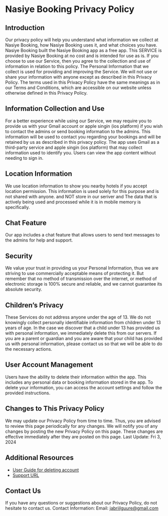 <h1>Nasiye Booking Privacy Policy</h1>

<h2>Introduction</h2>

Our privacy policy will help you understand what information we collect at Nasiye Booking, how Nasiye Booking uses it, and what choices you have. Nasiye Booking built the Nasiye Booking app as a free app. This SERVICE is provided by Nasiye Booking at no cost and is intended for use as is. If you choose to use our Service, then you agree to the collection and use of information in relation to this policy. The Personal Information that we collect is used for providing and improving the Service. We will not use or share your information with anyone except as described in this Privacy Policy. The terms used in this Privacy Policy have the same meanings as in our Terms and Conditions, which are accessible on our website unless otherwise defined in this Privacy Policy.

<h2>Information Collection and Use</h2>

For a better experience while using our Service, we may require you to provide us with your Gmail account or apple singin (ios platform) if you wish to contact the admins or send booking information to the admins. This information will be used to contact you regarding your bookings and will be retained by us as described in this privacy policy. The app uses Gmail as a third-party service and apple singin (ios platform) that may collect information used to identify you. Users can view the app content without needing to sign in.

<h2>Location Information</h2>

We use location information to show you nearby hotels if you accept location permission. This information is used solely for this purpose and is not shared with anyone. and NOT store in our seriver and 
The data that is actively being used and processed while it is in mobile memory is specifically.

<h2>Chat Feature</h2>

Our app includes a chat feature that allows users to send text messages to the admins for help and support.

<h2>Security</h2>

We value your trust in providing us your Personal Information, thus we are striving to use commercially acceptable means of protecting it. But remember that no method of transmission over the internet, or method of electronic storage is 100% secure and reliable, and we cannot guarantee its absolute security.

<h2>Children’s Privacy</h2>

These Services do not address anyone under the age of 13. We do not knowingly collect personally identifiable information from children under 13 years of age. In the case we discover that a child under 13 has provided us with personal information, we immediately delete this from our servers. If you are a parent or guardian and you are aware that your child has provided us with personal information, please contact us so that we will be able to do the necessary actions. 

<h2>User Account Management</h2>

Users have the ability to delete their information within the app. This includes any personal data or booking information stored in the app. To delete your information, you can access the account settings and follow the provided instructions.

<h2>Changes to This Privacy Policy</h2>

We may update our Privacy Policy from time to time. Thus, you are advised to review this page periodically for any changes. We will notify you of any changes by posting the new Privacy Policy on this page. These changes are effective immediately after they are posted on this page.
Last Update: Fri 3, 2024


<h2>  Additional Resources </h2>

- [User Guide for deleting account ](https://github.com/jibriilguure/Privacy-Policy/blob/main/nasiye-account-deletion.md)
- [Support URL](https://github.com/jibriilguure/Privacy-Policy/blob/main/nasiye_%20Support.md)

<h2>Contact Us</h2>
  
If you have any questions or suggestions about our Privacy Policy, do not hesitate to contact us.
Contact Information:
Email: jabriilguure@gmail.com
